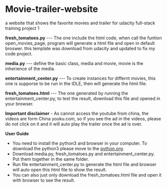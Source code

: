 # Movie-trailer-website
a website that shows the favorite movies and trailer for udacity full-stack training project 1</p>
<strong>fresh_tomatoes.py</strong> --- The one include the html code, when call the funtion open_movies_page, program will generate a html file and open in default broswer. this template was download from udacity and updated to fix my code project.</p>
<strong>media.py</strong> --- define the basic class, media and movie, movie is the inherience of the media.</p>
<strong>entertainment_center.py</strong> --- To create instances for differnt movies, this one is supporse to be run in the IDLE, then will generate the html file.</p>
<strong>fresh_tomatoes.html</strong> --- The one generated by running the entertainment_center.py, to test the result, download this file and opened in your browser.</p>
<font colour="red"><strong>Important disclaimer</strong></font> - As cannot access the youtube from china, the videos are form China youku.com, so if you see the ad in the videos, please do not click on it and it will auto play the trailer once the ad is over.</p>
</p>
<strong>User Guide</strong>
<ul><li>You need to install the python3 and browser in your computer. To download the python3 please move to the <a href="https://www.python.org/getit/">python.org</a>.</li>
<li>Download media.py, fresh_tomatoes.py and entertainment_center.py. Put them together in the same folder.</li>
<li>Run file entertainment_center.py to generate the html file and browser will auto open this html file to show the result.</li>
<li>You can also just only download the fresh_tomatoes.html file and open it with browser to see the result.</li></ul>
